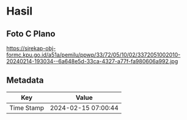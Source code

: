 # Hasil

## Foto C Plano

https://sirekap-obj-formc.kpu.go.id/a51a/pemilu/ppwp/33/72/05/10/02/3372051002010-20240214-193034--6a648e5d-33ca-4327-a77f-fa980606a992.jpg


## Metadata

| Key        | Value               |
| ---------- | ------------------- |
| Time Stamp | 2024-02-15 07:00:44 |



